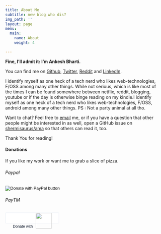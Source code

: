 ```yaml
---
title: About Me
subtitle: new blog who dis?
img_path: ''
layout: page
menu:
  main:
    name: About
    weight: 4

---
```

**Fine, I’ll admit it: I’m Ankesh Bharti.**

You can find me on [Github](https://github.com/shermisaurus "GitHub"), [Twitter](https://twitter.com/shermisaurus "Twitter"), [Reddit](https://www.reddit.com/user/ankeshb8 "Reddit") and [LinkedIn](https://www.linkedin.com/in/ankesh-bharti-734584162/ "LinkedIn").

I identify myself as one heck of a tech nerd who likes web-technologies, F/OSS among many other things. While not serious, which is like most of the times I can be found somewhere between netflix, reddit, blogging, youtube or if the day is otherwise binge reading on my kindle.I identify myself as one heck of a tech nerd who likes web-technologies, F/OSS, android among many other things. PS : Not a party animal at all tho.

Want to chat? Feel free to [email](mailto:ankeshbharti8@gmail.com "email") me, or if you have a question that other people might be interested in as well, open a GitHub issue on [shermisaurus/ama](https://github.com/shermisaurus/ama "ama") so that others can read it, too.

Thank You for reading!

#### Donations

If you like my work or want me to grab a slice of pizza.

###### Paypal

<form action="https://www.paypal.com/cgi-bin/webscr" method="post" target="_top">
<input type="hidden" name="cmd" value="_s-xclick" />
<input type="hidden" name="hosted_button_id" value="5AJN6PG6ULUDE" />
<input type="image" src="https://www.paypalobjects.com/en_GB/i/btn/btn_donateCC_LG.gif" border="0" name="submit" title="PayPal - The safer, easier way to pay online!" alt="Donate with PayPal button" />
<img alt="" border="0" src="https://www.paypal.com/en_IN/i/scr/pixel.gif" width="1" height="1" />
</form>


###### PayTM

<a href="https://securegw.paytm.in/link/19495/LL_5816047" target="_blank" rel="im-checkout" style="border-radius:2px;display:inline-block;border:1px solid #e6ebf3;padding:0 23px;color:#182233;font-size:12px;text-decoration:none;font-family:'Nunito Sans', sans-serif;height:32px;line-height:28px;background:#ffffff;border:1px solid #e8edf4;color:#182233;">
<span>Donate  with</span>
<img style="margin-left:6px;vertical-align:sub;width:50px;" src="https://static1.paytm.in/1.4/plogo/paytmlogo-coloured.png"></a>